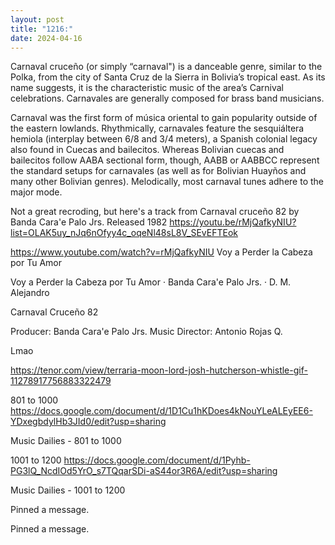 ```yaml
---
layout: post
title: "1216:"
date: 2024-04-16
---
```


Carnaval cruceño (or simply “carnaval") is a danceable genre, similar to the Polka, from the city of Santa Cruz de la Sierra in Bolivia’s tropical east. As its name suggests, it is the characteristic music of the area’s Carnival celebrations. Carnavales are generally composed for brass band musicians.

Carnaval was the first form of música oriental to gain popularity outside of the eastern lowlands. Rhythmically, carnavales feature the sesquiáltera hemiola (interplay between 6/8 and 3/4 meters), a Spanish colonial legacy also found in Cuecas and bailecitos. Whereas Bolivian cuecas and bailecitos follow AABA sectional form, though, AABB or AABBCC represent the standard setups for carnavales (as well as for Bolivian Huayños and many other Bolivian genres). Melodically, most carnaval tunes adhere to the major mode. 

Not a great recroding, but here's a track from Carnaval cruceño 82 by Banda Cara'e Palo Jrs. Released 1982  https://youtu.be/rMjQafkyNIU?list=OLAK5uy_nJq6nOfyy4c_oqeNl48sL8V_SEvEFTEok

https://www.youtube.com/watch?v=rMjQafkyNIU
Voy a Perder la Cabeza por Tu Amor

Voy a Perder la Cabeza por Tu Amor · Banda Cara'e Palo Jrs. · D. M. Alejandro

Carnaval Cruceño 82



Producer: Banda Cara'e Palo Jrs.
Music Director: Antonio Rojas Q.



Lmao


https://tenor.com/view/terraria-moon-lord-josh-hutcherson-whistle-gif-11278917756883322479



801 to 1000
https://docs.google.com/document/d/1D1Cu1hKDoes4kNouYLeALEyEE6-YDxegbdylHb3JId0/edit?usp=sharing

Music Dailies - 801 to 1000


1001 to 1200
https://docs.google.com/document/d/1Pyhb-PG3lQ_NcdIOd5YrO_s7TQqarSDi-aS44or3R6A/edit?usp=sharing

Music Dailies - 1001 to 1200


Pinned a message.


Pinned a message.
